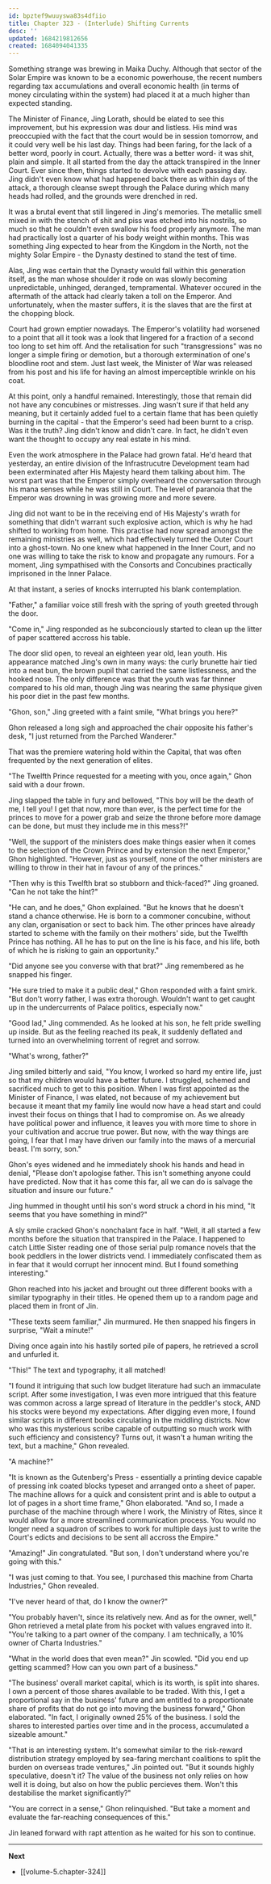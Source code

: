 ```yaml
---
id: bpztef9wuuyswa83s4dfiio
title: Chapter 323 - (Interlude) Shifting Currents
desc: ''
updated: 1684219812656
created: 1684094041335
---
```


Something strange was brewing in Maika Duchy. Although that sector of the Solar Empire was known to be a economic powerhouse, the recent numbers regarding tax accumulations and overall economic health (in terms of money circulating within the system) had placed it at a much higher than expected standing.

The Minister of Finance, Jing Lorath, should be elated to see this improvement, but his expression was dour and listless. His mind was preoccupied with the fact that the court would be in session tomorrow, and it could very well be his last day. Things had been faring, for the lack of a better word, poorly in court. Actually, there was a better word- it was shit, plain and simple. It all started from the day the attack transpired in the Inner Court. Ever since then, things started to devolve with each passing day. Jing didn't even know what had happened back there as within days of the attack, a thorough cleanse swept through the Palace during which many heads had rolled, and the grounds were drenched in red.

It was a brutal event that still lingered in Jing's memories. The metallic smell mixed in with the stench of shit and piss was etched into his nostrils, so much so that he couldn't even swallow his food properly anymore. The man had practically lost a quarter of his body weight within months. This was something Jing expected to hear from the Kingdom in the North, not the mighty Solar Empire - the Dynasty destined to stand the test of time.

Alas, Jing was certain that the Dynasty would fall within this generation itself, as the man whose shoulder it rode on was slowly becoming unpredictable, unhinged, deranged, tempramental. Whatever occured in the aftermath of the attack had clearly taken a toll on the Emperor. And unfortunately, when the master suffers, it is the slaves that are the first at the chopping block.

Court had grown emptier nowadays. The Emperor's volatility had worsened to a point that all it took was a look that lingered for a fraction of a second too long to set him off. And the retalisation for such "transgressions" was no longer a simple firing or demotion, but a thorough extermination of one's bloodline root and stem. Just last week, the Minister of War was released from his post and his life for having an almost imperceptible wrinkle on his coat.

At this point, only a handful remained. Interestingly, those that remain did not have any concubines or mistresses. Jing wasn't sure if that held any meaning, but it certainly added fuel to a certain flame that has been quietly burning in the capital - that the Emperor's seed had been burnt to a crisp. Was it the truth? Jing didn't know and didn't care. In fact, he didn't even want the thought to occupy any real estate in his mind.

Even the work atmosphere in the Palace had grown fatal. He'd heard that yesterday, an entire division of the Infrastrucutre Development team had been exterminated after His Majesty heard them talking about him. The worst part was that the Emperor simply overheard the conversation through his mana senses while he was still in Court. The level of paranoia that the Emperor was drowning in was growing more and more severe.

Jing did not want to be in the receiving end of His Majesty's wrath for something that didn't warrant such explosive action, which is why he had shifted to working from home. This practise had now spread amongst the remaining ministries as well, which had effectively turned the Outer Court into a ghost-town. No one knew what happened in the Inner Court, and no one was willing to take the risk to know and propagate any rumours. For a moment, Jing sympathised with the Consorts and Concubines practically imprisoned in the Inner Palace.

At that instant, a series of knocks interrupted his blank contemplation.

"Father," a familiar voice still fresh with the spring of youth greeted through the door.

"Come in," Jing responded as he subconciously started to clean up the litter of paper scattered accross his table.

The door slid open, to reveal an eighteen year old, lean youth. His appearance matched Jing's own in many ways: the curly brunette hair tied into a neat bun, the brown pupil that carried the same listlessness, and the hooked nose. The only difference was that the youth was far thinner compared to his old man, though Jing was nearing the same physique given his poor diet in the past few months.

"Ghon, son," Jing greeted with a faint smile, "What brings you here?"

Ghon released a long sigh and approached the chair opposite his father's desk, "I just returned from the Parched Wanderer." 

That was the premiere watering hold within the Capital, that was often frequented by the next generation of elites.

"The Twelfth Prince requested for a meeting with you, once again," Ghon said with a dour frown.

Jing slapped the table in fury and bellowed, "This boy will be the death of me, I tell you! I get that now, more than ever, is the perfect time for the princes to move for a power grab and seize the throne before more damage can be done, but must they include me in this mess?!"

"Well, the support of the ministers does make things easier when it comes to the selection of the Crown Prince and by extension the next Emperor," Ghon highlighted. "However, just as yourself, none of the other ministers are willing to throw in their hat in favour of any of the princes."

"Then why is this Twelfth brat so stubborn and thick-faced?" Jing groaned. "Can he not take the hint?"

"He can, and he does," Ghon explained. "But he knows that he doesn't stand a chance otherwise. He is born to a commoner concubine, without any clan, organisation or sect to back him. The other princes have already started to scheme with the family on their mothers' side, but the Twelfth Prince has nothing. All he has to put on the line is his face, and his life, both of which he is risking to gain an opportunity."

"Did anyone see you converse with that brat?" Jing remembered as he snapped his finger.

"He sure tried to make it a public deal," Ghon responded with a faint smirk. "But don't worry father, I was extra thorough. Wouldn't want to get caught up in the undercurrents of Palace politics, especially now."

"Good lad," Jing commended. As he looked at his son, he felt pride swelling up inside. But as the feeling reached its peak, it suddenly deflated and turned into an overwhelming torrent of regret and sorrow.

"What's wrong, father?"

Jing smiled bitterly and said, "You know, I worked so hard my entire life, just so that my children would have a better future. I struggled, schemed and sacrificed much to get to this position. When I was first appointed as the Minister of Finance, I was elated, not because of my achievement but because it meant that my family line would now have a head start and could invest their focus on things that I had to compromise on. As we already have political power and influence, it leaves you with more time to shore in your cultivation and accrue true power. But now, with the way things are going, I fear that I may have driven our family into the maws of a mercurial beast. I'm sorry, son."

Ghon's eyes widened and he immediately shook his hands and head in denial, "Please don't apologise father. This isn't something anyone could have predicted. Now that it has come this far, all we can do is salvage the situation and insure our future."

Jing hummed in thought until his son's word struck a chord in his mind, "It seems that you have something in mind?"

A sly smile cracked Ghon's nonchalant face in half. "Well, it all started a few months before the situation that transpired in the Palace. I happened to catch Little Sister reading one of those serial pulp romance novels that the book peddlers in the lower districts vend. I immediately confiscated them as in fear that it would corrupt her innocent mind. But I found something interesting."

Ghon reached into his jacket and brought out three different books with a similar typography in their titles. He opened them up to a random page and placed them in front of Jin.

"These texts seem familiar," Jin murmured. He then snapped his fingers in surprise, "Wait a minute!"

Diving once again into his hastily sorted pile of papers, he retrieved a scroll and unfurled it.

"This!" The text and typography, it all matched!

"I found it intriguing that such low budget literature had such an immaculate script. After some investigation, I was even more intrigued that this feature was common across a large spread of literature in the peddler's stock, AND his stocks were beyond my expectations. After digging even more, I found similar scripts in different books circulating in the middling districts. Now who was this mysterious scribe capable of outputting so much work with such efficiency and consistency? Turns out, it wasn't a human writing the text, but a machine," Ghon revealed.

"A machine?"

"It is known as the Gutenberg's Press - essentially a printing device capable of pressing ink coated blocks typeset and arranged onto a sheet of paper. The machine allows for a quick and consistent print and is able to output a lot of pages in a short time frame," Ghon elaborated. "And so, I made a purchase of the machine through where I work, the Ministry of Rites, since it would allow for a more streamlined communication process. You would no longer need a squadron of scribes to work for multiple days just to write the Court's edicts and decisions to be sent all accross the Empire."

"Amazing!" Jin congratulated. "But son, I don't understand where you're going with this."

"I was just coming to that. You see, I purchased this machine from Charta Industries," Ghon revealed.

"I've never heard of that, do I know the owner?"

"You probably haven't, since its relatively new. And as for the owner, well," Ghon retrieved a metal plate from his pocket with values engraved into it. "You're talking to a part owner of the company. I am technically, a 10% owner of Charta Industries."

"What in the world does that even mean?" Jin scowled. "Did you end up getting scammed? How can you own part of a business."

"The business' overall market capital, which is its worth, is split into shares. I own a percent of those shares available to be traded. With this, I get a proportional say in the business' future and am entitled to a proportionate share of profits that do not go into moving the business forward," Ghon elaborated. "In fact, I originally owned 25% of the business. I sold the shares to interested parties over time and in the process, accumulated a sizeable amount."

"That is an interesting system. It's somewhat similar to the risk-reward distribution strategy employed by sea-faring merchant coalitions to split the burden on overseas trade ventures," Jin pointed out. "But it sounds highly speculative, doesn't it? The value of the business not only relies on how well it is doing, but also on how the public percieves them. Won't this destabilise the market significantly?"

"You are correct in a sense," Ghon relinquished. "But take a moment and evaluate the far-reaching consequences of this."

Jin leaned forward with rapt attention as he waited for his son to continue.

____

**Next**
* [[volume-5.chapter-324]]